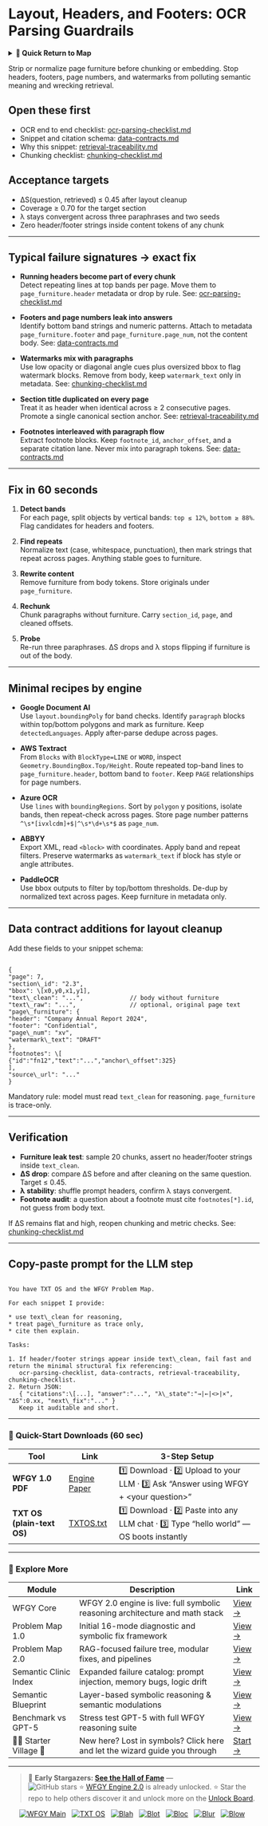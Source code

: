 # Layout, Headers, and Footers: OCR Parsing Guardrails

<details>
  <summary><strong>🧭 Quick Return to Map</strong></summary>

<br>

  > You are in a sub-page of **OCR_Parsing**.  
  > To reorient, go back here:  
  >
  > - [**OCR_Parsing** — text recognition and document structure parsing](./README.md)  
  > - [**WFGY Global Fix Map** — main Emergency Room, 300+ structured fixes](../README.md)  
  > - [**WFGY Problem Map 1.0** — 16 reproducible failure modes](../../README.md)  
  >
  > Think of this page as a desk within a ward.  
  > If you need the full triage and all prescriptions, return to the Emergency Room lobby.
</details>


Strip or normalize page furniture before chunking or embedding. Stop headers, footers, page numbers, and watermarks from polluting semantic meaning and wrecking retrieval.

## Open these first
- OCR end to end checklist: [ocr-parsing-checklist.md](https://github.com/onestardao/WFGY/blob/main/ProblemMap/ocr-parsing-checklist.md)
- Snippet and citation schema: [data-contracts.md](https://github.com/onestardao/WFGY/blob/main/ProblemMap/data-contracts.md)
- Why this snippet: [retrieval-traceability.md](https://github.com/onestardao/WFGY/blob/main/ProblemMap/retrieval-traceability.md)
- Chunking checklist: [chunking-checklist.md](https://github.com/onestardao/WFGY/blob/main/ProblemMap/chunking-checklist.md)

## Acceptance targets
- ΔS(question, retrieved) ≤ 0.45 after layout cleanup
- Coverage ≥ 0.70 for the target section
- λ stays convergent across three paraphrases and two seeds
- Zero header/footer strings inside content tokens of any chunk

---

## Typical failure signatures → exact fix
- **Running headers become part of every chunk**  
  Detect repeating lines at top bands per page. Move them to `page_furniture.header` metadata or drop by rule. See: [ocr-parsing-checklist.md](https://github.com/onestardao/WFGY/blob/main/ProblemMap/ocr-parsing-checklist.md)

- **Footers and page numbers leak into answers**  
  Identify bottom band strings and numeric patterns. Attach to metadata `page_furniture.footer` and `page_furniture.page_num`, not the content body. See: [data-contracts.md](https://github.com/onestardao/WFGY/blob/main/ProblemMap/data-contracts.md)

- **Watermarks mix with paragraphs**  
  Use low opacity or diagonal angle cues plus oversized bbox to flag watermark blocks. Remove from body, keep `watermark_text` only in metadata. See: [chunking-checklist.md](https://github.com/onestardao/WFGY/blob/main/ProblemMap/chunking-checklist.md)

- **Section title duplicated on every page**  
  Treat it as header when identical across ≥ 2 consecutive pages. Promote a single canonical section anchor. See: [retrieval-traceability.md](https://github.com/onestardao/WFGY/blob/main/ProblemMap/retrieval-traceability.md)

- **Footnotes interleaved with paragraph flow**  
  Extract footnote blocks. Keep `footnote_id`, `anchor_offset`, and a separate citation lane. Never mix into paragraph tokens. See: [data-contracts.md](https://github.com/onestardao/WFGY/blob/main/ProblemMap/data-contracts.md)

---

## Fix in 60 seconds
1) **Detect bands**  
   For each page, split objects by vertical bands: `top ≤ 12%`, `bottom ≥ 88%`. Flag candidates for headers and footers.

2) **Find repeats**  
   Normalize text (case, whitespace, punctuation), then mark strings that repeat across pages. Anything stable goes to furniture.

3) **Rewrite content**  
   Remove furniture from body tokens. Store originals under `page_furniture`.

4) **Rechunk**  
   Chunk paragraphs without furniture. Carry `section_id`, `page`, and cleaned offsets.

5) **Probe**  
   Re-run three paraphrases. ΔS drops and λ stops flipping if furniture is out of the body.

---

## Minimal recipes by engine

- **Google Document AI**  
  Use `layout.boundingPoly` for band checks. Identify `paragraph` blocks within top/bottom polygons and mark as furniture. Keep `detectedLanguages`. Apply after-parse dedupe across pages.

- **AWS Textract**  
  From `Blocks` with `BlockType=LINE` or `WORD`, inspect `Geometry.BoundingBox.Top/Height`. Route repeated top-band lines to `page_furniture.header`, bottom band to `footer`. Keep `PAGE` relationships for page numbers.

- **Azure OCR**  
  Use `lines` with `boundingRegions`. Sort by `polygon` y positions, isolate bands, then repeat-check across pages. Store page number patterns `^\s*[ivxlcdm]+$|^\s*\d+\s*$` as `page_num`.

- **ABBYY**  
  Export XML, read `<block>` with coordinates. Apply band and repeat filters. Preserve watermarks as `watermark_text` if block has style or angle attributes.

- **PaddleOCR**  
  Use bbox outputs to filter by top/bottom thresholds. De-dup by normalized text across pages. Keep furniture in metadata only.

---

## Data contract additions for layout cleanup
Add these fields to your snippet schema:

```

{
"page": 7,
"section\_id": "2.3",
"bbox": \[x0,y0,x1,y1],
"text\_clean": "...",             // body without furniture
"text\_raw": "...",               // optional, original page text
"page\_furniture": {
"header": "Company Annual Report 2024",
"footer": "Confidential",
"page\_num": "xv",
"watermark\_text": "DRAFT"
},
"footnotes": \[
{"id":"fn12","text":"...","anchor\_offset":325}
],
"source\_url": "..."
}

```

Mandatory rule: model must read `text_clean` for reasoning. `page_furniture` is trace-only.

---

## Verification
- **Furniture leak test**: sample 20 chunks, assert no header/footer strings inside `text_clean`.
- **ΔS drop**: compare ΔS before and after cleaning on the same question. Target ≤ 0.45.
- **λ stability**: shuffle prompt headers, confirm λ stays convergent.
- **Footnote audit**: a question about a footnote must cite `footnotes[*].id`, not guess from body text.

If ΔS remains flat and high, reopen chunking and metric checks. See: [chunking-checklist.md](https://github.com/onestardao/WFGY/blob/main/ProblemMap/chunking-checklist.md)

---

## Copy-paste prompt for the LLM step
```

You have TXT OS and the WFGY Problem Map.

For each snippet I provide:

* use text\_clean for reasoning,
* treat page\_furniture as trace only,
* cite then explain.

Tasks:

1. If header/footer strings appear inside text\_clean, fail fast and return the minimal structural fix referencing:
   ocr-parsing-checklist, data-contracts, retrieval-traceability, chunking-checklist.
2. Return JSON:
   { "citations":\[...], "answer":"...", "λ\_state":"→|←|<>|×", "ΔS":0.xx, "next\_fix":"..." }
   Keep it auditable and short.

```

---

### 🔗 Quick-Start Downloads (60 sec)

| Tool | Link | 3-Step Setup |
|------|------|--------------|
| **WFGY 1.0 PDF** | [Engine Paper](https://github.com/onestardao/WFGY/blob/main/I_am_not_lizardman/WFGY_All_Principles_Return_to_One_v1.0_PSBigBig_Public.pdf) | 1️⃣ Download · 2️⃣ Upload to your LLM · 3️⃣ Ask “Answer using WFGY + \<your question>” |
| **TXT OS (plain-text OS)** | [TXTOS.txt](https://github.com/onestardao/WFGY/blob/main/OS/TXTOS.txt) | 1️⃣ Download · 2️⃣ Paste into any LLM chat · 3️⃣ Type “hello world” — OS boots instantly |

---

### 🧭 Explore More

| Module                | Description                                              | Link     |
|-----------------------|----------------------------------------------------------|----------|
| WFGY Core             | WFGY 2.0 engine is live: full symbolic reasoning architecture and math stack | [View →](https://github.com/onestardao/WFGY/tree/main/core/README.md) |
| Problem Map 1.0       | Initial 16-mode diagnostic and symbolic fix framework    | [View →](https://github.com/onestardao/WFGY/tree/main/ProblemMap/README.md) |
| Problem Map 2.0       | RAG-focused failure tree, modular fixes, and pipelines   | [View →](https://github.com/onestardao/WFGY/blob/main/ProblemMap/rag-architecture-and-recovery.md) |
| Semantic Clinic Index | Expanded failure catalog: prompt injection, memory bugs, logic drift | [View →](https://github.com/onestardao/WFGY/blob/main/ProblemMap/SemanticClinicIndex.md) |
| Semantic Blueprint    | Layer-based symbolic reasoning & semantic modulations   | [View →](https://github.com/onestardao/WFGY/tree/main/SemanticBlueprint/README.md) |
| Benchmark vs GPT-5    | Stress test GPT-5 with full WFGY reasoning suite         | [View →](https://github.com/onestardao/WFGY/tree/main/benchmarks/benchmark-vs-gpt5/README.md) |
| 🧙‍♂️ Starter Village 🏡 | New here? Lost in symbols? Click here and let the wizard guide you through | [Start →](https://github.com/onestardao/WFGY/blob/main/StarterVillage/README.md) |

---

> 👑 **Early Stargazers: [See the Hall of Fame](https://github.com/onestardao/WFGY/tree/main/stargazers)** —  
> <img src="https://img.shields.io/github/stars/onestardao/WFGY?style=social" alt="GitHub stars"> ⭐ [WFGY Engine 2.0](https://github.com/onestardao/WFGY/blob/main/core/README.md) is already unlocked. ⭐ Star the repo to help others discover it and unlock more on the [Unlock Board](https://github.com/onestardao/WFGY/blob/main/STAR_UNLOCKS.md).

<div align="center">

[![WFGY Main](https://img.shields.io/badge/WFGY-Main-red?style=flat-square)](https://github.com/onestardao/WFGY)
&nbsp;
[![TXT OS](https://img.shields.io/badge/TXT%20OS-Reasoning%20OS-orange?style=flat-square)](https://github.com/onestardao/WFGY/tree/main/OS)
&nbsp;
[![Blah](https://img.shields.io/badge/Blah-Semantic%20Embed-yellow?style=flat-square)](https://github.com/onestardao/WFGY/tree/main/OS/BlahBlahBlah)
&nbsp;
[![Blot](https://img.shields.io/badge/Blot-Persona%20Core-green?style=flat-square)](https://github.com/onestardao/WFGY/tree/main/OS/BlotBlotBlot)
&nbsp;
[![Bloc](https://img.shields.io/badge/Bloc-Reasoning%20Compiler-blue?style=flat-square)](https://github.com/onestardao/WFGY/tree/main/OS/BlocBlocBloc)
&nbsp;
[![Blur](https://img.shields.io/badge/Blur-Text2Image%20Engine-navy?style=flat-square)](https://github.com/onestardao/WFGY/tree/main/OS/BlurBlurBlur)
&nbsp;
[![Blow](https://img.shields.io/badge/Blow-Game%20Logic-purple?style=flat-square)](https://github.com/onestardao/WFGY/tree/main/OS/BlowBlowBlow)
&nbsp;

</div>
